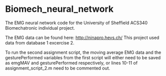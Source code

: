 # Biomech_neural_network
The EMG neural network code for the University of Sheffield ACS340 Biomechatronic individual project. 

The EMG data can be found here: http://ninapro.hevs.ch/
This project used data from database 1 excercise 2.

To run the second assignment script, the moving average EMG data and the gesturePerformed variables from the first script 
will either need to be saved as emgMAV and gesturePerformed respectively, or lines 10-11 of assignment_script_2.m need to be
commented out. 
